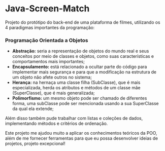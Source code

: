 # Java-Screen-Match

Projeto do protótipo do back-end de uma plataforma de filmes, utilizando os 4 paradigmas importantes da programação:

### Programação Orientada a Objetos

* **Abstração:** seria a representação de objetos do mundo real e seus conceitos por meio de classes e objetos, como suas características e comportamentos mais importantes;
* **Encapsulamento:** está relacionado a ocultar parte do código para implementar mais segurança e para que a modificação na estrutura de um objeto não afete outros no sistema;
* **Herança:** na hernaça uma classe filha (SubClasse), que é mais especializada, herda os atributos e métodos de um classe mãe (SuperClasse), que é mais generalizada;
* **Polimorfismo:** um mesmo objeto pode ser chamado de diferentes forma, uma subClasse pode ser mencionada usando a sua SuperClasse da qual ela extende;

Além disso também pude trabalhar com listas e coleções de dados, implementando métodos e critérios de ordenação.

Este projeto me ajudou muito a aplicar os conhecimentos teóricos da POO, além de me fornecer ferramentas para que eu possa desenvolver ideias de projetos, projeto excepcional!
